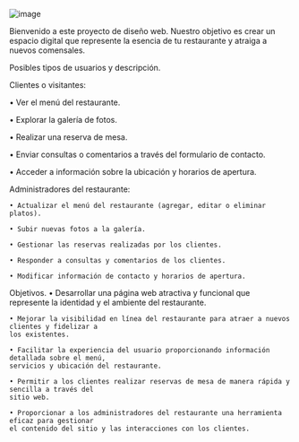![image](https://github.com/user-attachments/assets/49736499-aea0-4d02-ba35-c5b88cecc12b)

Bienvenido a este proyecto de diseño web. Nuestro
objetivo es crear un espacio digital que represente la
esencia de tu restaurante y atraiga a nuevos
comensales.


 Posibles tipos de usuarios y descripción.
 
 Clientes o visitantes:
 
  • Ver el menú del restaurante.
  
  • Explorar la galería de fotos.
  
  • Realizar una reserva de mesa.
  
• Enviar consultas o comentarios a través del formulario de contacto.

• Acceder a información sobre la ubicación y horarios de apertura.

 Administradores del restaurante:
 
    • Actualizar el menú del restaurante (agregar, editar o eliminar platos).
    
    • Subir nuevas fotos a la galería.
    
    • Gestionar las reservas realizadas por los clientes.
    
    • Responder a consultas y comentarios de los clientes.
    
    • Modificar información de contacto y horarios de apertura. 

Objetivos.
    • Desarrollar una página web atractiva y funcional que represente la identidad y el
    ambiente del restaurante.
    
    • Mejorar la visibilidad en línea del restaurante para atraer a nuevos clientes y fidelizar a
    los existentes.
    
    • Facilitar la experiencia del usuario proporcionando información detallada sobre el menú,
    servicios y ubicación del restaurante.
    
    • Permitir a los clientes realizar reservas de mesa de manera rápida y sencilla a través del
    sitio web.
    
    • Proporcionar a los administradores del restaurante una herramienta eficaz para gestionar
    el contenido del sitio y las interacciones con los clientes.
